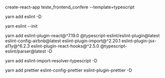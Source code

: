 create-react-app teste_frontend_confere --template=typescript

yarn add eslint -D

yarn eslint --init

yarn add eslint-plugin-react@^7.19.0 @typescript-eslint/eslint-plugin@latest eslint-config-airbnb@latest eslint-plugin-import@^2.20.1 eslint-plugin-jsx-a11y@^6.2.3 eslint-plugin-react-hooks@^2.5.0 @typescript-eslint/parser@latest -D

yarn add eslint-import-resolver-typescript -D

yarn add prettier eslint-config-prettier eslint-plugin-prettier -D

